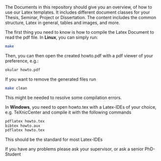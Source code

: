 The Documents in this repository should give you an overview, of how to use our Latex templates. It includes different document classes for your Thesis, Seminar, Project or Dissertation. The content includes the common structure, Latex in general, tables and images, and more.

The first thing you need to know is how to compile the Latex Document to read the pdf file.
In **Linux**, you can simply run:
```sh
make
```
Then, you can then open the created howto.pdf with a pdf viewer of your preference, e.g.:
```sh
okular howto.pdf
```
If you want to remove the generated files run
```sh
make clean
```
This might be needed to resolve some compilation errors.

In **Windows**, you need to open howto.tex with a Latex-IDEs of your choice, e.g. TeXnicCenter and compile it with the following commands
```sh
pdflatex howto.tex
bibtex howto.aux
pdflatex howto.tex
```
This should be the standard for most Latex-IDEs


If you have any problems please ask your supervisor, or ask a senior PhD-Student